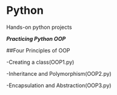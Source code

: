 # Python
Hands-on python projects

***Practicing Python OOP***

##Four Principles of OOP

-Creating a class(OOP1.py)

-Inheritance and Polymorphism(OOP2.py)

-Encapsulation and Abstraction(OOP3.py)
